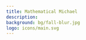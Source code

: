 ```yaml
---
title: Mathematical Michael
description: 
background: bg/fall-blur.jpg
logo: icons/main.svg
---
```


